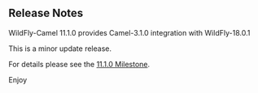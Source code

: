 Release Notes
-------------------

WildFly-Camel 11.1.0 provides Camel-3.1.0 integration with WildFly-18.0.1

This is a minor update release.

For details please see the [11.1.0 Milestone](https://github.com/wildfly-extras/wildfly-camel/issues?q=milestone%3A11.1.0).

Enjoy
